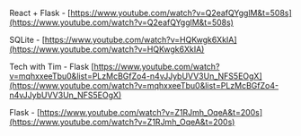 React + Flask - [https://www.youtube.com/watch?v=Q2eafQYgglM&t=508s](https://www.youtube.com/watch?v=Q2eafQYgglM&t=508s)

SQLite - [https://www.youtube.com/watch?v=HQKwgk6XkIA](https://www.youtube.com/watch?v=HQKwgk6XkIA)

Tech with Tim - Flask [https://www.youtube.com/watch?v=mqhxxeeTbu0&list=PLzMcBGfZo4-n4vJJybUVV3Un_NFS5EOgX](https://www.youtube.com/watch?v=mqhxxeeTbu0&list=PLzMcBGfZo4-n4vJJybUVV3Un_NFS5EOgX)

Flask - [https://www.youtube.com/watch?v=Z1RJmh_OqeA&t=200s](https://www.youtube.com/watch?v=Z1RJmh_OqeA&t=200s)